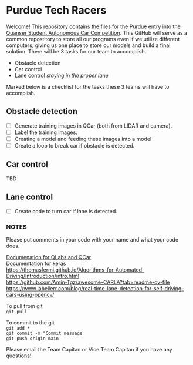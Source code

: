 # Purdue Tech Racers

Welcome! This repository contains the files for the Purdue entry into the [Quanser Student Autonomous Car Competition](https://www.quanser.com/community/student-competition/2024-student-self-driving-car-competition/). This GitHub will serve as a common repostitory to store all our programs even if we utilize different computers, giving us one place to store our models and build a final solution. There will be 3 tasks for our team to accomplish.

- Obstacle detection
- Car control
- Lane control *staying in the proper lane*

Marked below is a checklist for the tasks these 3 teams will have to accomplish.


## Obstacle detection

- [ ] Generate training images in QCar (both from LIDAR and camera). 
- [ ] Label the training images.
- [ ] Creating a model and feeding these images into a model
- [ ] Create a loop to break car if obstacle is detected.

## Car control

TBD

## Lane control

- [ ] Create code to turn car if lane is detected.

### NOTES

Please put comments in your code with your name and what your code does. 

[Documenation for QLabs and QCar](https://qlabs.quanserdocs.com/en/latest/) \
[Documentation for keras](https://keras.io/api/) \
https://thomasfermi.github.io/Algorithms-for-Automated-Driving/Introduction/intro.html \
https://github.com/Amin-Tgz/awesome-CARLA?tab=readme-ov-file \
https://www.labellerr.com/blog/real-time-lane-detection-for-self-driving-cars-using-opencv/ 

To pull from git\
`git pull` 

To commit to the git\
`git add *`\
`git commit -m "Commit message`\
`git push origin main`

Please email the Team Capitan or Vice Team Capitan if you have any questions! 